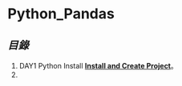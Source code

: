 # Python_Pandas


## *目錄*
1.  DAY1 Python Install [**Install and Create Project**](https://github.com/AdamXu23/Python/tree/main/Day01%20Install%20and%20Create%20Project)。
2. 
